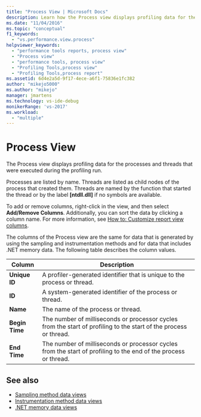 ```yaml
---
title: "Process View | Microsoft Docs"
description: Learn how the Process view displays profiling data for the processes and threads that were executed during the profiling run.
ms.date: "11/04/2016"
ms.topic: "conceptual"
f1_keywords:
  - "vs.performance.view.process"
helpviewer_keywords:
  - "performance tools reports, process view"
  - "Process view"
  - "performance tools, process view"
  - "Profiling Tools,process view"
  - "Profiling Tools,process report"
ms.assetid: 6d4e2a5d-9f17-4ece-a6f1-75836e1fc382
author: "mikejo5000"
ms.author: "mikejo"
manager: jmartens
ms.technology: vs-ide-debug
monikerRange: 'vs-2017'
ms.workload:
  - "multiple"
---
```

# Process View
The Process view displays profiling data for the processes and threads that were executed during the profiling run.

 Processes are listed by name. Threads are listed as child nodes of the process that created them. Threads are named by the function that started the thread or by the label **[ntdll.dll]** if no symbols are available.

 To add or remove columns, right-click in the view, and then select **Add/Remove Columns**. Additionally, you can sort the data by clicking a column name. For more information, see [How to: Customize report view columns](../profiling/how-to-customize-report-view-columns.md).

 The columns of the Process view are the same for data that is generated by using the sampling and instrumentation methods and for data that includes .NET memory data. The following table describes the column values.

|Column|Description|
|------------|-----------------|
|**Unique ID**|A profiler-generated identifier that is unique to the process or thread.|
|**ID**|A system-generated identifier of the process or thread.|
|**Name**|The name of the process or thread.|
|**Begin Time**|The number of milliseconds or processor cycles from the start of profiling to the start of the process or thread.|
|**End Time**|The number of milliseconds or processor cycles from the start of profiling to the end of the process or thread.|

## See also
- [Sampling method data views](../profiling/profiler-sampling-method-data-views.md)
- [Instrumentation method data views](../profiling/instrumentation-method-data-views.md)
- [.NET memory data views](../profiling/dotnet-memory-data-views.md)
